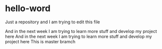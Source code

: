 # hello-word
Just a repository and I am trying to edit this file

And in the next week I am trying to learn more stuff and develop my project here
And in the next week I am trying to learn more stuff and develop my project here
This is master bramch
